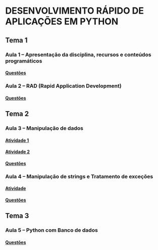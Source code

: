 # DESENVOLVIMENTO RÁPIDO DE APLICAÇÕES EM PYTHON
## Tema 1
### Aula 1 – Apresentação da disciplina, recursos e conteúdos programáticos
#### [Questões](temas/1/aulas/1/README.md)
### Aula 2 – RAD (Rapid Application Development)
#### [Questões](temas/1/aulas/2/README.md)
## Tema 2
### Aula 3 – Manipulação de dados
#### [Atividade 1](temas/2/aulas/3/atividades/1)
#### [Atividade 2](temas/2/aulas/3/atividades/2)
#### [Questões](temas/2/aulas/3/README.md)

### Aula 4 – Manipulação de strings e Tratamento de exceções
#### [Atividade](temas/2/aulas/4/atividade)
#### [Questões](temas/2/aulas/4/README.md)

## Tema 3
### Aula 5 –  Python com Banco de dados
#### [Questões](temas/3/aulas/5/README.md)